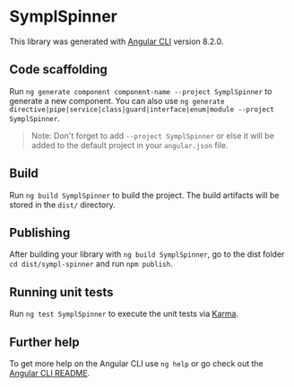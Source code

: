 # SymplSpinner

This library was generated with [Angular CLI](https://github.com/angular/angular-cli) version 8.2.0.

## Code scaffolding

Run `ng generate component component-name --project SymplSpinner` to generate a new component. You can also use `ng generate directive|pipe|service|class|guard|interface|enum|module --project SymplSpinner`.
> Note: Don't forget to add `--project SymplSpinner` or else it will be added to the default project in your `angular.json` file. 

## Build

Run `ng build SymplSpinner` to build the project. The build artifacts will be stored in the `dist/` directory.

## Publishing

After building your library with `ng build SymplSpinner`, go to the dist folder `cd dist/sympl-spinner` and run `npm publish`.

## Running unit tests

Run `ng test SymplSpinner` to execute the unit tests via [Karma](https://karma-runner.github.io).

## Further help

To get more help on the Angular CLI use `ng help` or go check out the [Angular CLI README](https://github.com/angular/angular-cli/blob/master/README.md).
